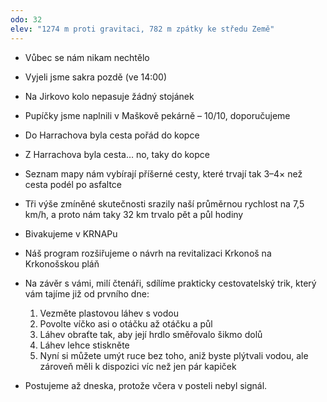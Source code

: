 ```yaml
---
odo: 32
elev: "1274 m proti gravitaci, 782 m zpátky ke středu Země"
---
```


- Vůbec se nám nikam nechtělo
- Vyjeli jsme sakra pozdě (ve 14:00)
- Na Jirkovo kolo nepasuje žádný stojánek
- Pupíčky jsme naplnili v Maškově pekárně – 10/10, doporučujeme
- Do Harrachova byla cesta pořád do kopce
- Z Harrachova byla cesta… no, taky do kopce
- Seznam mapy nám vybírají příšerné cesty, které trvají tak 3–4× než cesta podél po asfaltce
- Tři výše zmíněné skutečnosti srazily naší průměrnou rychlost na 7,5 km/h, a proto nám taky 32 km trvalo pět a půl hodiny
- Bivakujeme v KRNAPu

- Náš program rozšiřujeme o návrh na revitalizaci Krkonoš na Krkonošskou pláň

- Na závěr s vámi, milí čtenáři, sdílíme prakticky cestovatelský trik, který vám tajíme již od prvního dne:
  1. Vezměte plastovou láhev s vodou
  2. Povolte víčko asi o otáčku až otáčku a půl
  3. Láhev obraťte tak, aby její hrdlo směřovalo šikmo dolů
  4. Láhev lehce stiskněte
  5. Nyní si můžete umýt ruce bez toho, aniž byste plýtvali vodou, ale zároveň měli k dispozici víc než jen pár kapiček

- Postujeme až dneska, protože včera v posteli nebyl signál.
